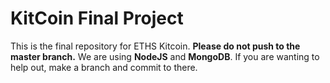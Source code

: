 # KitCoin Final Project

This is the final repository for ETHS Kitcoin. **Please do not push to the master branch.** We are using **NodeJS** and **MongoDB**. If you are wanting to help out, make a branch and commit to there.
